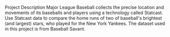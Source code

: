 Project Description
Major League Baseball collects the precise location and movements of its baseballs and players using a technology called Statcast. Use Statcast data to compare the home runs of two of baseball's brightest (and largest) stars, who played for the New York Yankees. The dataset used in this project is from Baseball Savant.
